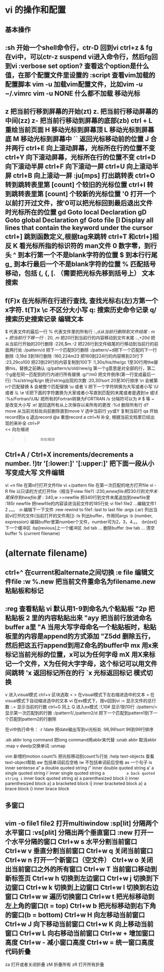 vi 的操作和配置
==============
基本操作
-----
:sh         开始一个shell命令行，ctr-D 回到vi
ctrl+z & fg 在vi中，可以ctr-z suspend vi进入命令行，然后fg回到vi
:verbose set option?  查看这个option是什么值，在那个配置文件里设置的
:script     查看vim加载的配置脚本
vim -u      加载vim配置文件，比如vim -u ~/.vimrc
vim -u NONE 什么都不加载
移动光标
-------
z <enter>   把当前行移到屏幕的开始(zt)
z.          把当前行移动屏幕的中间(zz)
z-          把当前行移动到屏幕的底部(zb)
ctrl + L    重绘当前页面
H           移动光标到屏幕顶
L           移动光标到屏幕底
M           移动光标到屏幕中
``          返回光标移动前的位置
J           合并两行
ctrl+E      向上滚动屏幕，光标所在行的位置不变
ctrl+Y      向下滚动屏幕，光标所在行的位置不变
ctrl+D      向下滚动半屏
ctrl+F      向下滚动一屏
ctrl+U      向上滚动半屏
ctrl+B      向上滚动一屏
:ju[mps]    打出跳转表
ctrl+O      转到跳转表里第 [count] 个较旧的光标位置
ctrl+I      转到跳转表里第 [count] 个较新的光标位置
'0          打开一个以前打开过文件，按'0可以把光标回到最后退出文件时光标所在的位置
gd          Goto local Declaration
gD          Goto global Declaration
gf          Goto file
[I          Display all lines that contain the keyword under the cursor
ctrl+]      跳到函数定义,根据tag来跳转
ctrl+T      和ctrl+]相反
K           看光标所指的标识符的 man文件
0           数字零，到行头
^           到本行第一个不是blank字符的位置
$           到本行行尾
g_          到本行最后一个不是blank字符的位置
%           匹配括号移动，包括 (, {, [. （需要把光标先移到括号上）
文本搜索
-------
f(F)x       在光标所在行进行查找, 查找光标右(左)方第一个x字符.
t(T)x
\c          不区分大小写
q:          搜索历史命令记录
q/          搜索历史搜索记录
编辑文本
-------
$           代表文件的最后一行
%           代表文件里的所有行
:.,$d       从当前行删除到文件结尾
:m+         把当前行下移一行
:20,.m$     把20行到当前行的内容移动到文件末尾 
:.,+20d     把从当前行开始的20行删除
:226,$m.-2  把226行到文件结尾的行移动到当前行的前面两行处 
:/pattern/d 把下一个匹配的行删除
:/pattern/+d把下一个匹配的下一行删除
:3,18d      3到18行删除
:160,224m23 把160到224行的内容移到23行下
:23,29co100 把23到29行的内容复制到100下
:1,30s/his/the/gc  1至30行用the替换his，替换之前确认
:g/pattern/s/old/new/g 第一个g意思是对全部的行，第二个g是在同一匹配到的行内进行所有替换
:g/^/m0     把文件倒序(第一行变成最后一行)
:%s/string/&/gn  统计string出现的次数
:20,30!sort 20至30行排序
\n          会被第n个匹配替换
&           会被整个匹配替换
\u 或者 \l 把下一个字符转换为大写或者小写
\U 或者 \L \e \E把下面的字符置换为大家或者小写直到匹配的末尾或者是遇到\e 或\E
:%s/Fortran/\U&/ 把所有的Fortran转换为FORTRAN
/s          分隔符可以为 # $ 等
~           是改变大小写
:e!         是回退所有从上次保存以来所有的更改
:%d         删除所有行
d?move      从当前光标处向前删除直到move
V           选中当前行
yy或Y       复制当前行
qa          开始record到a
q           退出record
@a          重放record a
ctrl+N      补全, 根据当前文档里已经出现的来补全
ctrl+P      
<<          向左缩进
>>          向右缩进
Ctrl+A / Ctrl+X 
            increments/decrements a number.
!)tr '[:lower:]' '[:upper:]' 把下面一段从小写变成大写
文件编辑
-------
vi +n file  在第n行打开文件file
vi +/pattern file 在第一次匹配的地方打开file
vi -R file  以只读的方式打开file（相当于view file?)
:230,$w newfile 把230行到文件末尾保存到newfile里
:340,$w >>newfile 把340行到文件末尾追加到newfile里
:185r newfile 把newfile的内容读进当前文件的185行处
vi file1 file2 ...编辑文件1 2 。。。
:n          编辑下一下文件
:rew        rewind to file1
:last       to last file
:args (:ar) 列出当前vi打开的文件(当前打开的文件用[])
:ls         列出buffer，作用同args
:b {number, expression}
            编辑buffer里第number个文件，number可为2，3，4.。。
:bn[ext]    下一个缓冲区
:bp[revious]上一个缓冲区
:bd tab ... 删除buffer
:bw tab ... 清空buffer
%           (current filename)
#           (alternate filename)
ctrl+^      在current和alternate之间切换
:e file     编辑文件file
:w %.new    把当前文件重命名为filename.new
粘贴板和标记
-----------
:reg        查看粘贴
vi 默认用1-9到命名九个粘贴板
"2p         把粘贴板 2 里的内容粘贴出来
"ayy        把当前行放进命名buffer a里
"A          当用大写字母命名一个粘贴板时，粘贴板里的内容是append的方式添加
"Z5dd       删除五行，然后把这五行append到用Z命名的buffer中
mx          用x来标记当前光标的位置，x可以为任何字母
mX          用X来标记一个文件，X为任何大字字母，这个标记可以用文件间跳转
'x          返回标记所在的行
`x          光标返回标记
模式切换
-------
v           进入visual模式
ctrl+v      区块选取
< >         在visual模式下左右缩进选中的文本
=           在visual模式下自动缩进选中的文本
vi          在ex模式下，按vi回到vi
:=          显示文件的总行数
:.=         显示当前的行数
ctrl+G      同上
Q           进入ex模式
:1,10#      显示1到10行
:/pattern/= 显示第一次匹配到的行数
:/pattern1/,/pattern2/d 把下一个匹配到pattern1到下一个匹配到pattern2的行删除

在vi中执行命令：
:r !date    把date输出写到vi光标处
:96,99!sort 96到99行排序


:ab abbr long command   把long command用abbr来代替
:unab abbr  取消abbr
:map v dwelp交换单词
:unmap 

vim 新增的motion
count%      把光标移动到count%行处
:help text-objects 查看text-object帮助
aw          包括单词前后空格
iw          不包括单词前后空格
as          一个句子
is          inner sentense
a”          a double quoted string
i”          inner double quoted string
a’          a single quoted string
i’          inner single quoted string
a`          a back quoted string
i`          inner back quoted string
a)          a parenthesized block
i)          inner parenthesized block
a]          a bracketed block
i]          inner bracketed block
a}          a brace block
i}          inner brace block

多窗口
-----
vim -o file1 file2 打开multiwindow
:sp[lit]    分隔两个水平窗口
:vs[plit]   分隔出两个垂直窗口
:new        打开一个水平分隔的窗口
Ctrl+w s    水平分割当前窗口
Ctrl+w v    垂直分割当前窗口
Ctrl+w q    关闭当前窗口
Ctrl+w n    打开一个新窗口（空文件）
Ctrl+w o    关闭出当前窗口之外的所有窗口
Ctrl+w T    当前窗口移动到新标签页
Ctrl+w h    切换到左边窗口
Ctrl+w j    切换到下边窗口
Ctrl+w k    切换到上边窗口
Ctrl+w l    切换到右边窗口
Ctrl+w w    遍历切换窗口
Ctrl+w t    把光标移动到左上角的窗口(t = top)
Ctrl+w b    把光标移动到右下角的窗口(b = bottom)
Ctrl+w H    向左移动当前窗口
Ctrl+w J    向下移动当前窗口
Ctrl+w K    向上移动当前窗口
Ctrl+w L    向右移动当前窗口
Ctrl+w +    增加窗口高度
Ctrl+w -    减小窗口高度
Ctrl+w =    统一窗口高度
代码折叠
-------
za          打开或者关闭折叠
zM          折叠所有
zR          打开所有折叠
